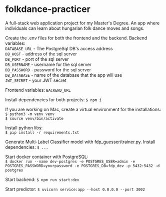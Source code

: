 # folkdance-practicer
A full-stack web application project for my Master's Degree. An app where individuals can learn about hungarian folk dance moves and songs.

Create the .env files for both the frontend and the backend.
Backend variables: \
`DATABASE_URL` - The PostgreSql DB's access address \
`DB_HOST` - address of the sql server \
`DB_PORT` - port of the sql server \
`DB_USERNAME` - username for the sql server \
`DB_PASSWORD` - password for the sql server \
`DB_DATABASE` - name of the database that the app will use \
`JWT_SECRET` - your JWT secret

Frontend variables:
`BACKEND_URL`

Install dependencies for both projects:
`$ npm i`

If you are working on Mac, create a virtual environment for the installations:
`$ python3 -m venv venv` \
`$ source venv/bin/activate`

Install python libs: \
`$ pip install -r requirements.txt`

Generate Multi-Label Classifier model with fdp_guesser/trainer.py. Install dependencies:
`$ ...`

Start docker container with PostgreSQL: \
`$ docker run --name dev-postgres -e POSTGRES_USER=admin -e POSTGRES_PASSWORD=yourpassword -e POSTGRES_DB=fdp_dev -p 5432:5432 -d postgres`

Start backend: 
`$ npm run start:dev`

Start predictor:
`$ uvicorn service:app --host 0.0.0.0 --port 3002`
